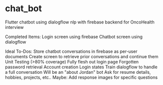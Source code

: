 # chat_bot

Flutter chatbot using dialogflow nlp with firebase backend for OncoHealth interview

Completed Items:
  Login screen using firebase
  Chatbot screen using dialogflow

Ideal To-Dos:
  Store chatbot conversations in firebase as per-user documents
    Create screen to retrieve prior conversations and continue them
  Unit Testing (>80% coverage)
  Fully flesh out login page
    Forgotten password retrieval
    Account creation
    Login states
  Train dialogflow to handle a full conversation
    Will be an "about Jordan" bot
    Ask for resume details, hobbies, projects, etc..
    Maybe: Add response images for specific questions
